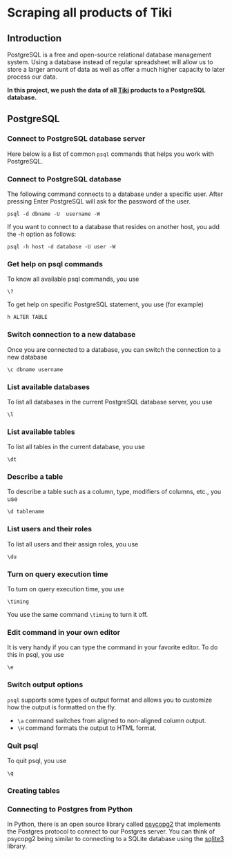 # Scraping all products of Tiki

## Introduction

PostgreSQL is a free and open-source relational database management system. Using a database instead of regular spreadsheet will allow us to store a larger amount of data as well as offer a much higher capacity to later process our data. 

**In this project, we push the data of all [Tiki](https://tiki.vn/) products to a PostgreSQL database.** 

## PostgreSQL
### Connect to PostgreSQL database server

Here below is a list of common `psql` commands that helps you work with PostgreSQL.

### Connect to PostgreSQL database

The following command connects to a database under a specific user. After pressing Enter PostgreSQL will ask for the password of the user.

`psql -d dbname -U  username -W`

If you want to connect to a database that resides on another host, you add the -h option as follows:

`psql -h host -d database -U user -W`

### Get help on psql commands

To know all available psql commands, you use

`\?`

To get help on specific PostgreSQL statement, you use (for example)

`h ALTER TABLE`

### Switch connection to a new database

Once you are connected to a database, you can switch the connection to a new database

`\c dbname username`

### List available databases

To list all databases in the current PostgreSQL database server, you use

`\l`

### List available tables

To list all tables in the current database, you use

`\dt`

### Describe a table

To describe a table such as a column, type, modifiers of columns, etc., you use

`\d tablename`

### List users and their roles

To list all users and their assign roles, you use

`\du`

### Turn on query execution time

To turn on query execution time, you use

`\timing`

You use the same command `\timing` to turn it off.

### Edit command in your own editor

It is very handy if you can type the command in your favorite editor. To do this in psql, you use

`\e`

### Switch output options

`psql` supports some types of output format and allows you to customize how the output is formatted on the fly.

* `\a` command switches from aligned to non-aligned column output.
* `\H` command formats the output to HTML format.

### Quit psql

To quit psql, you use

`\q`

### Creating tables

### Connecting to Postgres from Python

In Python, there is an open source library called [psycopg2](http://initd.org/psycopg/) that implements the Postgres protocol to connect to our Postgres server. You can think of psycopg2 being similar to connecting to a SQLite database using the [sqlite3](https://docs.python.org/3.5/library/sqlite3.html) library.

